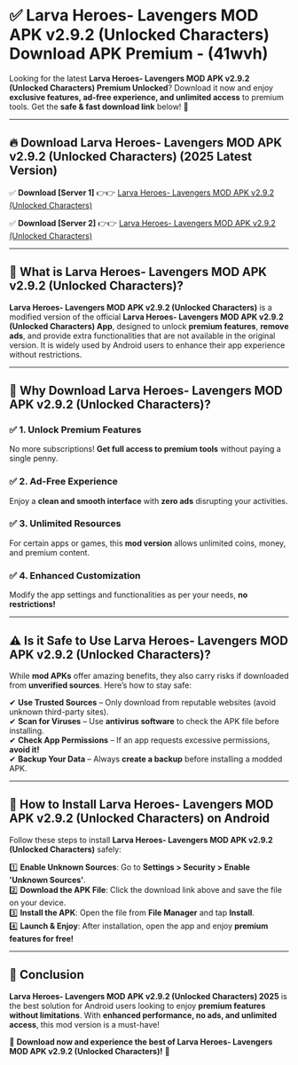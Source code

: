 
# ✅ Larva Heroes- Lavengers MOD APK v2.9.2 (Unlocked Characters) Download APK Premium -  (41wvh) 

Looking for the latest **Larva Heroes- Lavengers MOD APK v2.9.2 (Unlocked Characters) Premium Unlocked**? Download it now and enjoy **exclusive features, ad-free experience, and unlimited access** to premium tools. Get the **safe & fast download link** below! 🚀

---

## 🔥 Download Larva Heroes- Lavengers MOD APK v2.9.2 (Unlocked Characters) (2025 Latest Version)

✅ **Download [Server 1]** 👉👉 [Larva Heroes- Lavengers MOD APK v2.9.2 (Unlocked Characters) ](https://apkcomod.com?title=Larva_Heroes-_Lavengers_MOD_APK_v2.9.2_(Unlocked_Characters))  

✅ **Download [Server 2]** 👉👉 [Larva Heroes- Lavengers MOD APK v2.9.2 (Unlocked Characters) ](https://apkcomod.com?title=Larva_Heroes-_Lavengers_MOD_APK_v2.9.2_(Unlocked_Characters))  


---

## 📌 What is Larva Heroes- Lavengers MOD APK v2.9.2 (Unlocked Characters)?

**Larva Heroes- Lavengers MOD APK v2.9.2 (Unlocked Characters)** is a modified version of the official **Larva Heroes- Lavengers MOD APK v2.9.2 (Unlocked Characters) App**, designed to unlock **premium features**, **remove ads**, and provide extra functionalities that are not available in the original version. It is widely used by Android users to enhance their app experience without restrictions.

---

## 🌟 Why Download Larva Heroes- Lavengers MOD APK v2.9.2 (Unlocked Characters)?

### ✅ 1. Unlock Premium Features
No more subscriptions! **Get full access to premium tools** without paying a single penny.

### ✅ 2. Ad-Free Experience
Enjoy a **clean and smooth interface** with **zero ads** disrupting your activities.

### ✅ 3. Unlimited Resources
For certain apps or games, this **mod version** allows unlimited coins, money, and premium content.

### ✅ 4. Enhanced Customization
Modify the app settings and functionalities as per your needs, **no restrictions!**

---

## ⚠️ Is it Safe to Use Larva Heroes- Lavengers MOD APK v2.9.2 (Unlocked Characters)?

While **mod APKs** offer amazing benefits, they also carry risks if downloaded from **unverified sources**. Here’s how to stay safe:

✔ **Use Trusted Sources** – Only download from reputable websites (avoid unknown third-party sites).  
✔ **Scan for Viruses** – Use **antivirus software** to check the APK file before installing.  
✔ **Check App Permissions** – If an app requests excessive permissions, **avoid it!**  
✔ **Backup Your Data** – Always **create a backup** before installing a modded APK.

---

## 📲 How to Install Larva Heroes- Lavengers MOD APK v2.9.2 (Unlocked Characters) on Android

Follow these steps to install **Larva Heroes- Lavengers MOD APK v2.9.2 (Unlocked Characters)** safely:

1️⃣ **Enable Unknown Sources**: Go to **Settings > Security > Enable 'Unknown Sources'**.  
2️⃣ **Download the APK File**: Click the download link above and save the file on your device.  
3️⃣ **Install the APK**: Open the file from **File Manager** and tap **Install**.  
4️⃣ **Launch & Enjoy**: After installation, open the app and enjoy **premium features for free!**

---

## 🚀 Conclusion

**Larva Heroes- Lavengers MOD APK v2.9.2 (Unlocked Characters) 2025** is the best solution for Android users looking to enjoy **premium features without limitations**. With **enhanced performance, no ads, and unlimited access**, this mod version is a must-have!

🔻 **Download now and experience the best of Larva Heroes- Lavengers MOD APK v2.9.2 (Unlocked Characters)!** 🔻

